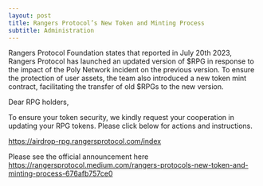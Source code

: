 ```yaml
---
layout: post
title: Rangers Protocol’s New Token and Minting Process
subtitle: Administration  
---
```


Rangers Protocol Foundation states that reported in July 20th 2023, Rangers Protocol has launched an updated version of $RPG in response to the impact of the Poly Network incident on the previous version. To ensure the protection of user assets, the team also introduced a new token mint contract, facilitating the transfer of old $RPGs to the new version.

Dear RPG holders,

To ensure your token security, we kindly request your cooperation in updating your RPG tokens. Please click below for actions and instructions. 

https://airdrop-rpg.rangersprotocol.com/index 

Please see the official announcement here https://rangersprotocol.medium.com/rangers-protocols-new-token-and-minting-process-676afb757ce0

